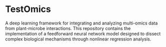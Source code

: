 # TestOmics
A deep learning framework for integrating and analyzing multi-omics data from plant-microbe interactions. This repository contains the implementation of a feedforward neural network model designed to dissect complex biological mechanisms through nonlinear regression analysis.
